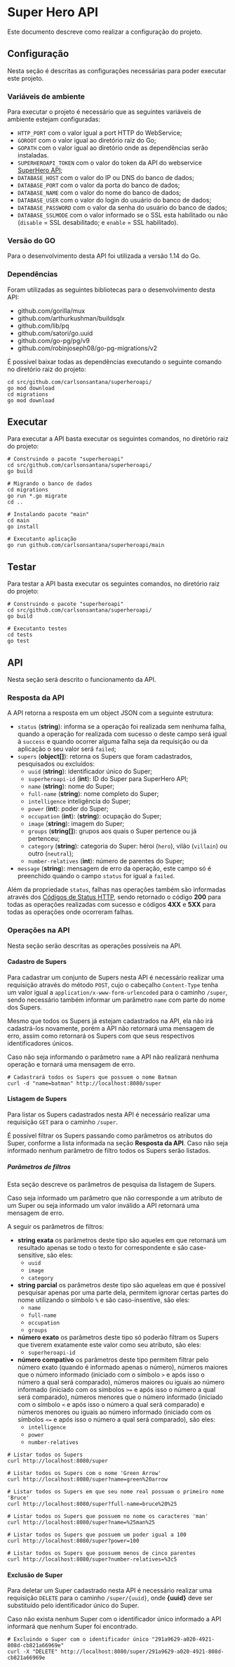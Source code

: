 # Super Hero API

Este documento descreve como realizar a configuração do projeto.

## Configuração

Nesta seção é descritas as configurações necessárias para poder executar este projeto.

### Variáveis de ambiente

Para executar o projeto é necessário que as seguintes variáveis de ambiente estejam configuradas:

- `HTTP_PORT` com o valor igual a port HTTP do WebService;
- `GOROOT` com o valor igual ao diretório raiz do Go;
- `GOPATH` com o valor igual ao diretório onde as dependências serão instaladas.
- `SUPERHEROAPI_TOKEN` com o valor do token da API do webservice [SuperHero API](https://superheroapi.com/);
- `DATABASE_HOST` com o valor do IP ou DNS do banco de dados;
- `DATABASE_PORT` com o valor da porta do banco de dados;
- `DATABASE_NAME` com o valor do nome do banco de dados;
- `DATABASE_USER` com o valor do login do usuário do banco de dados;
- `DATABASE_PASSWORD` com o valor da senha do usuário do banco de dados;
- `DATABASE_SSLMODE` com o valor informado se o SSL esta habilitado ou não (`disable` = SSL desabilitado; e `enable` = SSL habilitado).

### Versão do GO

Para o desenvolvimento desta API foi utilizada a versão 1.14 do Go.

### Dependências

Foram utilizadas as seguintes bibliotecas para o desenvolvimento desta API:
- github.com/gorilla/mux
- github.com/arthurkushman/buildsqlx
- github.com/lib/pq
- github.com/satori/go.uuid
- github.com/go-pg/pg/v9
- github.com/robinjoseph08/go-pg-migrations/v2

É possível baixar todas as dependências executando o seguinte comando no diretório raiz do projeto:

```shell
cd src/github.com/carlsonsantana/superheroapi/
go mod download
cd migrations
go mod download
```

## Executar

Para executar a API basta executar os seguintes comandos, no diretório raiz do projeto:

```shell
# Construindo o pacote "superheroapi"
cd src/github.com/carlsonsantana/superheroapi/
go build

# Migrando o banco de dados
cd migrations
go run *.go migrate
cd ..

# Instalando pacote "main"
cd main
go install

# Executanto aplicação
go run github.com/carlsonsantana/superheroapi/main
```

## Testar

Para testar a API basta executar os seguintes comandos, no diretório raiz do projeto:

```shell
# Construindo o pacote "superheroapi"
cd src/github.com/carlsonsantana/superheroapi/
go build

# Executanto testes
cd tests
go test
```

## API

Nesta seção será descrito o funcionamento da API.

### Resposta da API

A API retorna a resposta em um object JSON com a seguinte estrutura:

- `status` (**string**): informa se a operação foi realizada sem nenhuma falha, quando a operação for realizada com sucesso o deste campo será igual à `success` e quando ocorrer alguma falha seja da requisição ou da aplicação o seu valor será `failed`;
- `supers` (**object[]**): retorna os Supers que foram cadastrados, pesquisados ou excluídos:
  - `uuid` (**string**):  identificador único do Super;
  - `superheroapi-id` (**int**): ID do Super para SuperHero API;
  - `name` (**string**): nome do Super;
  - `full-name` (**string**): nome completo do Super;
  - `intelligence` inteligência do Super;
  - `power` (**int**): poder do Super;
  - `occupation` (**int**): (**string**): ocupação do Super;
  - `image` (**string**): imagem do Super;
  - `groups` (**string[]**): grupos aos quais o Super pertence ou já pertenceu;
  - `category` (**string**): categoria do Super: héroi (`hero`), vilão (`villain`) ou outro (`neutral`);
  - `number-relatives` (**int**): número de parentes do Super;
- `message` (**string**): mensagem de erro da operação, este campo só é preenchido quando o campo `status` for igual a `failed`.

Além da propriedade `status`, falhas nas operações também são informadas através dos [Códigos de Status HTTP](https://en.wikipedia.org/wiki/List_of_HTTP_status_codes), sendo retornado o código **200** para todas as operações realizadas com sucesso e códigos **4XX** e **5XX** para todas as operações onde ocorreram falhas.

### Operações na API

Nesta seção serão descritas as operações possíveis na API.

#### Cadastro de Supers

Para cadastrar um conjunto de Supers nesta API é necessário realizar uma requisição através do método `POST`, cujo o cabeçalho `Content-Type` tenha um valor igual a `application/x-www-form-urlencoded` para o caminho `/super`, sendo necessário também informar um parâmetro `name` com parte do nome dos Supers.

Mesmo que todos os Supers já estejam cadastrados na API, ela não irá cadastrá-los novamente, porém a API não retornará uma mensagem de erro, assim como retornará os Supers com que seus respectivos identificadores únicos.

Caso não seja informando o parâmetro `name` a API não realizará nenhuma operação e tornará uma mensagem de erro.

```shell
# Cadastrará todos os Supers que possuem o nome Batman
curl -d "name=batman" http://localhost:8080/super
```

#### Listagem de Supers

Para listar os Supers cadastrados nesta API é necessário realizar uma requisição `GET` para o caminho `/super`.

É possível filtrar os Supers passando como parâmetros os atributos do Super, conforme a lista informada na seção **Resposta da API**. Caso não seja informado nenhum parâmetro de filtro todos os Supers serão listados.

##### Parâmetros de filtros

Esta seção descreve os parâmetros de pesquisa da listagem de Supers.

Caso seja informado um parâmetro que não corresponde a um atributo de um Super ou seja informado um valor inválido a API retornará uma mensagem de erro.

A seguir os parâmetros de filtros:

- **string exata** os parâmetros deste tipo são aqueles em que retornará um resultado apenas se todo o texto for correspondente e são case-sensitive, são eles:
  - `uuid`
  - `image`
  - `category`
- **string parcial** os parâmetros deste tipo são aqueleas em que é possível pesquisar apenas por uma parte dela, permitem ignorar certas partes do nome utilizando o símbolo `%` e são caso-insentive, são eles:
  - `name`
  - `full-name`
  - `occupation`
  - `groups`
- **número exato** os parâmetros deste tipo só poderão filtram os Supers que tiverem exatamente este valor como seu atributo, são eles:
  - `superheroapi-id`
- **número compativo** os parâmetros deste tipo permitem filtrar pelo número exato (quando é informado apenas o número), números maiores que o número informado (iniciado com o símbolo `>` e após isso o número a qual será comparado), números maiores ou iguais ao número informado (iniciado com os símbolos `>=` e após isso o número a qual será comparado), números menores que o número informado (iniciado com o símbolo `<` e após isso o número a qual será comparado) e números menores ou iguais ao número informado (iniciado com os símbolos `<=` e após isso o número a qual será comparado), são eles:
  - `intelligence`
  - `power`
  - `number-relatives`

```shell
# Listar todos os Supers
curl http://localhost:8080/super

# Listar todos os Supers com o nome 'Green Arrow'
curl http://localhost:8080/super?name=green%20arrow

# Listar todos os Supers em que seu nome real possuam o primeiro nome 'Bruce'
curl http://localhost:8080/super?full-name=bruce%20%25

# Listar todos os Supers que possuem no nome os caracteres 'man'
curl http://localhost:8080/super?name=%25man%25

# Listar todos os Supers que possuem um poder igual a 100
curl http://localhost:8080/super?power=100

# Listar todos os Supers que possuem menos de cinco parentes
curl http://localhost:8080/super?number-relatives=%3c5
```

#### Exclusão de Super

Para deletar um Super cadastrado nesta API é necessário realizar uma requisição `DELETE` para o caminho `/super/{uuid}`, onde **{uuid}** deve ser substituído pelo identificador único do Super.

Caso não exista nenhum Super com o identificador único informado a API informará que nenhum Super foi encontrado.

```shell
# Excluindo o Super com o identificador único "291a9629-a020-4921-808d-cb821a66969e"
curl -X "DELETE" http://localhost:8080/super/291a9629-a020-4921-808d-cb821a66969e
```

